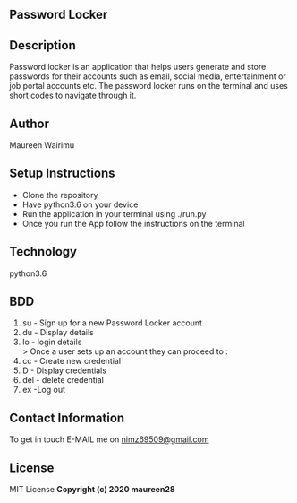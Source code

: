## Password Locker

## Description

Password locker is an application that helps users generate and store passwords for their accounts such as email, social media, entertainment or job portal accounts etc.
The password locker runs on the terminal and uses short codes to navigate through it.

## Author

Maureen Wairimu

## Setup Instructions

<ul>
<li>Clone the repository </li>
<li>Have python3.6 on your device</li>
<li>Run the application in your terminal using ./run.py </li>
<li>Once you run the App follow the instructions on the terminal </li>
</ul>

## Technology

python3.6

## BDD

<ol>
<li>su - Sign up for a new Password Locker account </li>
<li>du - Display details </li>
<li>lo - login details</li>
> Once a user sets up an account they can proceed to :
<li>cc - Create new credential</li>
<li>D - Display credentials</li>
<li>del - delete credential </li>
<li>ex -Log out </li>
</ol>

## Contact Information

To get in touch E-MAIL me on nimz69509@gmail.com

## License

MIT License
<b>Copyright (c) 2020 maureen28<b>
